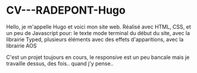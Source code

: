 # CV---RADEPONT-Hugo
Hello, je m'appelle Hugo et voici mon site web.
Réalisé avec HTML, CSS, et un peu de Javascript pour: le texte mode terminal du début du site, avec la librairie Typed,
plusieurs éléments avec des effets d'apparitions, avec la librairie AOS

C'est un projet toujours en cours, le responsive est un peu bancale mais je travaille dessus, des fois.. quand j'y pense..


